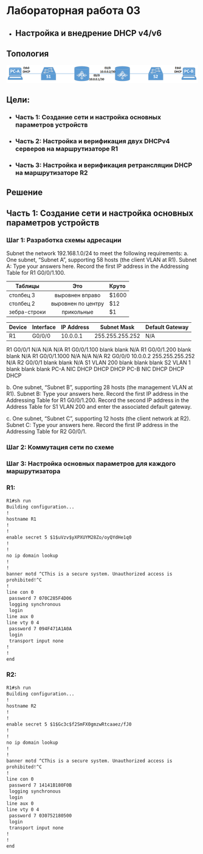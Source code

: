 # Лабораторная работа 03
+ ## Настройка и внедрение DHCP v4/v6
## Топология
![](https://github.com/sergl352130/OTUS_NE_Homeworks/blob/main/Labs/Hw03/DHCP_topology.png?raw=true)

## Цели:
+ ### Часть 1: Создание сети и настройка основных параметров устройств
+ ### Часть 2: Настройка и верификация двух DHCPv4 серверов на маршрутизаторе R1
+ ### Часть 3: Настройка и верификация ретрансляции DHCP на маршрутизаторе R2

## Решение
## Часть 1: Создание сети и настройка основных параметров устройств

### Шаг 1: Разработка схемы адресации

Subnet the network 192.168.1.0/24 to meet the following requirements:
a.	One subnet, “Subnet A”, supporting 58 hosts (the client VLAN at R1).
Subnet A:
Type your answers here.
Record the first IP address in the Addressing Table for R1 G0/0/1.100.

| Таблицы       | Это                | Круто |
| ------------- |:------------------:|:------|
| столбец 3     | выровнен вправо    | $1600 |
| столбец 2     | выровнен по центру |   $12 |
| зебра-строки  | прикольные         |    $1 |

|Device|Interface|IP Address|Subnet Mask|Default Gateway|
|------|---------|----------|---------------|-----------|
|R1	   |G0/0/0	 |10.0.0.1	|255.255.255.252|N/A
R1	G0/0/1	N/A	N/A	N/A
R1	G0/0/1.100	blank	blank	N/A
R1	G0/0/1.200	blank	blank	N/A
R1	G0/0/1.1000	N/A	N/A	N/A
R2	G0/0/0	10.0.0.2	255.255.255.252	N/A
R2	G0/0/1	blank	blank	N/A
S1	VLAN 200	blank	blank	blank
S2	VLAN 1	blank	blank	blank
PC-A	NIC	DHCP	DHCP	DHCP
PC-B	NIC	DHCP	DHCP	DHCP


b.	One subnet, “Subnet B”, supporting 28 hosts (the management VLAN at R1). 
Subnet B:
Type your answers here.
Record the first IP address in the Addressing Table for R1 G0/0/1.200. Record the second IP address in the Address Table for S1 VLAN 200 and enter the associated default gateway.

c.	One subnet, “Subnet C”, supporting 12 hosts (the client network at R2).
Subnet C:
Type your answers here.
Record the first IP address in the Addressing Table for R2 G0/0/1.

### Шаг 2: Коммутация сети по схеме
### Шаг 3: Настройка основных параметров для каждого маршрутизатора

### R1:

```
R1#sh run
Building configuration...
!
hostname R1
!
!
enable secret 5 $1$uVzv$yXPXUYM28Zo/oyQYdHe1q0
!
!
no ip domain lookup
!
!
banner motd ^CThis is a secure system. Unauthorized access is prohibited!^C
!
line con 0
 password 7 070C285F4D06
 logging synchronous
 login
line aux 0
line vty 0 4
 password 7 094F471A1A0A
 login
 transport input none
!
!
end
```

### R2:

```
R1#sh run
Building configuration...
!
hostname R2
!
!
enable secret 5 $1$Gc3c$f2SmFX0gmzwRtcaaez/fJ0
!
!
no ip domain lookup
!
!
banner motd ^CThis is a secure system. Unauthorized access is prohibited!^C
!
line con 0
 password 7 14141B180F0B
 logging synchronous
 login
line aux 0
line vty 0 4
 password 7 030752180500
 login
 transport input none
!
!
end
```